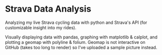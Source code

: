 # Strava Data Analysis

Analyzing my live Strava cycling data with python and Strava's API (for customizable insight into my rides).

Visually displaying data with pandas, graphing with matplotlib & calplot, and plotting a geomap with polyline & folium. Geomap is not interactive on GitHub (takes too long to render) so I've uploaded a sample picture instead.
